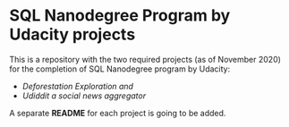 # SQL Nanodegree Program by Udacity projects

This is a repository with the two required projects (as of November 2020) for the completion of SQL Nanodegree program by Udacity:

- _Deforestation Exploration and_
- _Udiddit a social news aggregator_

A separate **README** for each project is going to be added.
